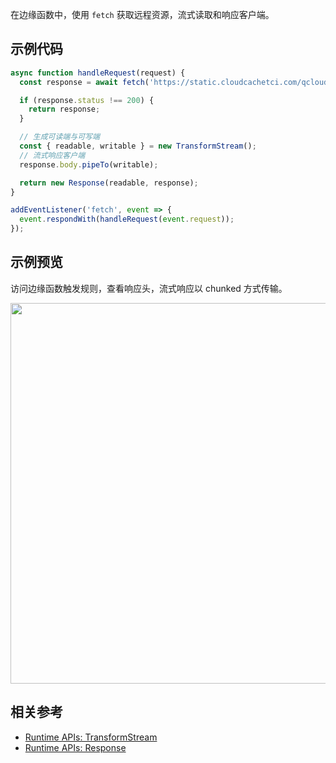 在边缘函数中，使用 `fetch` 获取远程资源，流式读取和响应客户端。

## 示例代码

```typescript
async function handleRequest(request) {
  const response = await fetch('https://static.cloudcachetci.com/qcloud/main/scripts/release/common/vendors/jquery-3.2.1.min.js');

  if (response.status !== 200) {
    return response;
  }

  // 生成可读端与可写端
  const { readable, writable } = new TransformStream();
  // 流式响应客户端
  response.body.pipeTo(writable);

  return new Response(readable, response);
}

addEventListener('fetch', event => {
  event.respondWith(handleRequest(event.request));
});
```

## 示例预览

访问边缘函数触发规则，查看响应头，流式响应以 chunked 方式传输。

<img src="https://user-images.githubusercontent.com/117053395/207571512-08b94869-3aa5-47f0-9896-3d418a4668e7.png" width=609px>

## 相关参考
- [Runtime APIs: TransformStream](https://cloud.tencent.com/document/product/1552/81923)
- [Runtime APIs: Response](https://cloud.tencent.com/document/product/1552/81917)
